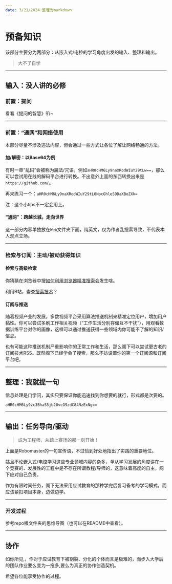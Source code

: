 ```yaml
---
date: 3/21/2024 整理为markdown
---
```


# 预备知识

该部分主要分为两部分：从嵌入式/电控的学习角度出发的输入、整理和输出。

> 大不了自学

---

## 输入：没人讲的必修

### 前置：提问

看看《提问的智慧》叭~

---

### 前置：“通网”和网络使用

本部分尽量不涉及违法内容，但会通过一些方式让各位了解让网络畅通的方法。

#### 加/解密：以Base64为例

有时一串“乱码”会被称为魔法/咒语，例如``aHR0cHM6Ly9naXRodWIuY29tLw==``，那么可以尝试用在线的解码平台进行转换。不出意外上面的东西转换出来是``https://github.com/``。

再来练习一个：``aHR0cHM6Ly9naXRodWIuY29tL0NpcGhleS9DaXBoZXk=``

注：这个小tips不一定会用上。


#### “通网”：跨越长城，走向世界

这一部分内容单独放在``Web``文件夹下面，纯英文，仅为作者乱搜索导致，不代表本人观点立场。

---

### **检索与订阅：主动/被动获得知识**

#### 检索与高级检索

你猜猜在浏览器中搜[如何利用浏览器精准搜索](https://blog.51cto.com/chaorenhuifei/1703734)会发生啥。

利用B站，查查[搜索技术]( https://www.bilibili.com/video/BV1yw411F7J1/?share_source=copy_web&vd_source=c6d4fa0fbfbe75658ff58ac3cab7f742)？

#### 订阅与推送

随着视频产业的发展，多数视频平台采用算法推送机制来精准定位用户，增加用户黏性。你可以尝试多刷工作相关视频（“工作生活分别存储互不干扰”），用观看数据训练平台对你的画像，这样可以通过推送获得一些领域内你可能不了解的知识/信息。

也有可能这种推送机制严重影响你的正常工作和生活，那么阁下可以尝试更古老的订阅技术RSS。既然阁下已经学会了搜索，那么不妨设置你的第一个订阅源和订阅平台吧。

---

## 整理：我就提一句

信息处理是门学问，其实只要保证你能迅速找到你想要的就行，形式都是次要的。

``aHR0cHM6Ly9zc3BhaS5jb20vcG9zdC84NzExNg==``

---

## 输出：任务导向/驱动

> 成为工程师，从踏上赛场的那一刻开始！

上面是Robomaster的一句宣传语，不过恰到好处地指出了实践的重要地位。

姑且不论嵌入式/电控学习这些专业领域内容的杂多，单从学习发展的角度讲在一个竞赛的、发展性的工程中是不存在所谓教程/导师的，这意味着高度的自主，阁下应对自己负责。

作为有限时间任务，阁下无法采用应试教育的那种学完后复习备考的学习模式，而应该紧扣项目本身，边做边学。

---

### 开发过程

参考repo根文件夹的思维导图（也可以在README中查看）。

---

## 协作

如你所见,，作对于应试教育下被割裂、分化的个体而言是极难的，而步入大学后的团队作业要么变为一拖多,要么为真正的协作创造契机。

希望各位能享受协作的过程。